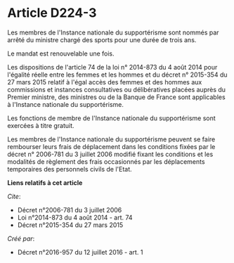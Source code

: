 # Article D224-3

Les membres de l'Instance nationale du supportérisme sont nommés par arrêté du ministre chargé des sports pour une durée de
trois ans. 

Le mandat est renouvelable une fois. 

Les  dispositions de l'article 74 de la loi n° 2014-873 du 4 août 2014 pour l'égalité réelle entre les femmes et les hommes
et du  décret n° 2015-354 du 27 mars 2015 relatif à l'égal accès des femmes et des hommes aux commissions et instances
consultatives ou délibératives placées auprès du Premier ministre, des ministres ou de la Banque de France sont applicables à
l'Instance nationale du supportérisme. 

Les fonctions de membre de l'Instance nationale du supportérisme sont exercées à titre gratuit. 

Les membres de l'Instance nationale du supportérisme peuvent se faire rembourser leurs frais de déplacement dans les
conditions fixées par le  décret n° 2006-781 du 3 juillet 2006 modifié fixant les conditions et les modalités de règlement
des frais occasionnés par les déplacements temporaires des personnels civils de l'Etat.

**Liens relatifs à cet article**

_Cite_:

  - Décret n°2006-781 du 3 juillet 2006
  - Loi n°2014-873 du 4 août 2014 - art. 74
  - Décret n°2015-354 du 27 mars 2015

_Créé par_:

  - Décret n°2016-957 du 12 juillet 2016 - art. 1
